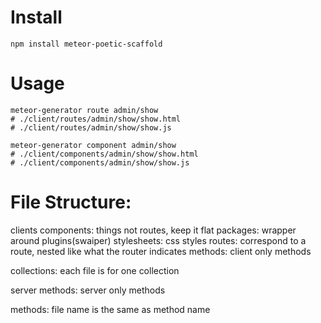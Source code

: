 # Install
```
npm install meteor-poetic-scaffold
```

# Usage
```
meteor-generator route admin/show
# ./client/routes/admin/show/show.html
# ./client/routes/admin/show/show.js

meteor-generator component admin/show
# ./client/components/admin/show/show.html
# ./client/components/admin/show/show.js
```

# File Structure:
clients
  components:  things not routes, keep it flat
  packages:    wrapper around plugins(swaiper)
  stylesheets: css styles
  routes:      correspond to a route, nested like what the router indicates
  methods:     client only methods

collections: each file is for one collection

server
  methods: server only methods

methods: file name is the same as method name
